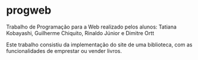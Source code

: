 # progweb
Trabalho de Programação para a Web realizado pelos alunos:
Tatiana Kobayashi, Guilherme Chiquito, Rinaldo Júnior e Dimitre Ortt

Este trabalho consistiu da implementação do site de uma biblioteca, com as funcionalidades de emprestar ou vender livros.
